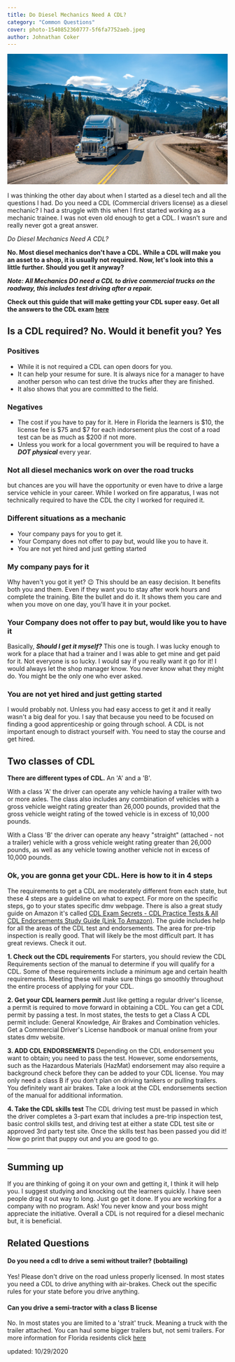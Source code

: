 ```yaml
---
title: Do Diesel Mechanics Need A CDL?
category: "Common Questions"
cover: photo-1540852360777-5f6fa7752aeb.jpeg
author: Johnathan Coker
---
```


![unsplash.com](./photo-1540852360777-5f6fa7752aeb.jpeg)

I was thinking the other day about when I started as a diesel tech and all the questions I had. Do you need a CDL (Commercial drivers license) as a diesel mechanic? I had a struggle with this when I first started working as a mechanic trainee. I was not even old enough to get a CDL. I wasn't sure and really never got a great answer.

_Do Diesel Mechanics Need A CDL?_

**No. Most diesel mechanics don't have a CDL. While a CDL will make you an asset to a shop, it is usually not required. Now, let's look into this a little further. Should you get it anyway?**

**_Note: All Mechanics DO need a CDL to drive commercial trucks on the roadway, this includes test driving after a repair._**

**Check out this guide that will make getting your CDL super easy. Get all the answers to the CDL exam [here](https://07e17hi5-8eqbw0xhk44tr2qe1.hop.clickbank.net/)**

## Is a CDL required? No. Would it benefit you? Yes

### Positives

- While it is not required a CDL can open doors for you.
- It can help your resume for sure. It is always nice for a manager to have another person who can test drive the trucks after they are finished.
- It also shows that you are committed to the field.

### Negatives

- The cost if you have to pay for it. Here in Florida the learners is $10, the license fee is $75 and $7 for each indorsement plus the cost of a road test can be as much as $200 if not more.
- Unless you work for a local government you will be required to have a **_DOT physical_** every year.

### Not all diesel mechanics work on over the road trucks

but chances are you will have the opportunity or even have to drive a large service vehicle in your career. While I worked on fire apparatus, I was not technically required to have the CDL the city I worked for required it.

### Different situations as a mechanic

- Your company pays for you to get it.
- Your Company does not offer to pay but, would like you to have it.
- You are not yet hired and just getting started

### My company pays for it

Why haven't you got it yet? 😉 This should be an easy decision. It benefits both you and them. Even if they want you to stay after work hours and complete the training. Bite the bullet and do it. It shows them you care and when you move on one day, you'll have it in your pocket.

### Your Company does not offer to pay but, would like you to have it

Basically, **_Should I get it myself?_** This one is tough. I was lucky enough to work for a place that had a trainer and I was able to get mine and get paid for it. Not everyone is so lucky. I would say if you really want it go for it! I would always let the shop manager know. You never know what they might do. You might be the only one who ever asked.

### You are not yet hired and just getting started

I would probably not. Unless you had easy access to get it and it really wasn't a big deal for you. I say that because you need to be focused on finding a good apprenticeship or going through school. A CDL is not important enough to distract yourself with. You need to stay the course and get hired.

## Two classes of CDL

**There are different types of CDL.** An 'A' and a 'B'.

With a class 'A' the driver can operate any vehicle having a trailer with two or more axles. The class also includes any combination of vehicles with a gross vehicle weight rating greater than 26,000 pounds, provided that the gross vehicle weight rating of the towed vehicle is in excess of 10,000 pounds.

With a Class 'B' the driver can operate any heavy "straight" (attached - not a trailer) vehicle with a gross vehicle weight rating greater than 26,000 pounds, as well as any vehicle towing another vehicle not in excess of 10,000 pounds.

### Ok, you are gonna get your CDL. Here is how to it in 4 steps

The requirements to get a CDL are moderately different from each state, but these 4 steps are a guideline on what to expect. For more on the specific steps, go to your states specific dmv webpage. There is also a great study guide on Amazon it's called [CDL Exam Secrets - CDL Practice Tests & All CDL Endorsements Study Guide (Link To Amazon)](https://amzn.to/2PIwiks). The guide includes help for all the areas of the CDL test and endorsements. The area for pre-trip inspection is really good. That will likely be the most difficult part. It has great reviews. Check it out.

**1. Check out the CDL requirements**
For starters, you should review the CDL Requirements section of the manual to determine if you will qualify for a CDL. Some of these requirements include a minimum age and certain health requirements. Meeting these will make sure things go smoothly throughout the entire process of applying for your CDL.

**2. Get your CDL learners permit**
Just like getting a regular driver's license, a permit is required to move forward in obtaining a CDL. You can get a CDL permit by passing a test. In most states, the tests to get a Class A CDL permit include: General Knowledge, Air Brakes and Combination vehicles. Get a Commercial Driver's License handbook or manual online from your states dmv website.

**3. ADD CDL ENDORSEMENTS**
Depending on the CDL endorsement you want to obtain; you need to pass the test. However, some endorsements, such as the Hazardous Materials (HazMat) endorsement may also require a background check before they can be added to your CDL license. You may only need a class B if you don't plan on driving tankers or pulling trailers. You definitely want air brakes. Take a look at the CDL endorsements section of the manual for additional information.

**4. Take the CDL skills test**
The CDL driving test must be passed in which the driver completes a 3-part exam that includes a pre-trip inspection test, basic control skills test, and driving test at either a state CDL test site or approved 3rd party test site. Once the skills test has been passed you did it! Now go print that puppy out and you are good to go.

---

## Summing up

If you are thinking of going it on your own and getting it, I think it will help you. I suggest studying and knocking out the learners quickly. I have seen people drag it out way to long. Just go get it done. If you are working for a company with no program. Ask! You never know and your boss might appreciate the initiative. Overall a CDL is not required for a diesel mechanic but, it is beneficial.

## Related Questions

#### Do you need a cdl to drive a semi without trailer? (bobtailing)

Yes! Please don't drive on the road unless properly licensed. In most states you need a CDL to drive anything with air-brakes. Check out the specific rules for your state before you drive anything.

#### Can you drive a semi-tractor with a class B license

No. In most states you are limited to a 'strait' truck. Meaning a truck with the trailer attached. You can haul some bigger trailers but, not semi trailers. For more information for Florida residents click [here](https://www.flhsmv.gov/driver-licenses-id-cards/commercial-motor-vehicle-drivers/commercial-driver-license/)

updated: 10/29/2020
